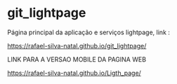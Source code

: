# git_lightpage

Página principal da aplicação e serviços lightpage, link :

https://rafael-silva-natal.github.io/git_lightpage/



LINK PARA A VERSAO MOBILE DA PAGINA WEB

https://rafael-silva-natal.github.io/Ligth_page/

